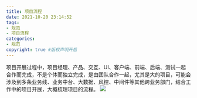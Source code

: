 ```yaml
---
title: 项目流程
date: 2021-10-20 23:14:52
tags:
- 规范
- 项目流程
categories:
- 规范   
copyright: true #版权声明开启        
---
```

项目开展过程中，项目经理、产品、交互、UI、客户端、前端、后端、测试一起合作而完成，不是个体而独立完成，是由团队合作一起，尤其是大的项目，可能会涉及到多条业务线、业务中台、大数据、风控、中间件等其他跨业务部门，结合工作中的项目开展，大概梳理项目的流程。
![](Untitled-2021-10-20-2322.png)
